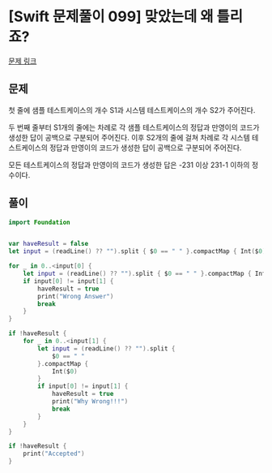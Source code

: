 # [Swift 문제풀이 099] 맞았는데 왜 틀리죠?

[문제 링크](https://www.acmicpc.net/problem/15820)

## 문제

첫 줄에 샘플 테스트케이스의 개수 S1과 시스템 테스트케이스의 개수 S2가 주어진다. 

두 번째 줄부터 S1개의 줄에는 차례로 각 샘플 테스트케이스의 정답과 만영이의 코드가 생성한 답이 공백으로 구분되어 주어진다. 이후 S2개의 줄에 걸쳐 차례로 각 시스템 테스트케이스의 정답과 만영이의 코드가 생성한 답이 공백으로 구분되어 주어진다.

모든 테스트케이스의 정답과 만영이의 코드가 생성한 답은 -231 이상 231-1 이하의 정수이다.

## 풀이

```swift
import Foundation


var haveResult = false
let input = (readLine() ?? "").split { $0 == " " }.compactMap { Int($0) }

for _ in 0..<input[0] {
    let input = (readLine() ?? "").split { $0 == " " }.compactMap { Int($0) }
    if input[0] != input[1] {
        haveResult = true
        print("Wrong Answer")
        break
    }
}

if !haveResult {
    for _ in 0..<input[1] {
        let input = (readLine() ?? "").split {
            $0 == " "
        }.compactMap {
            Int($0)
        }
        if input[0] != input[1] {
            haveResult = true
            print("Why Wrong!!!")
            break
        }
    }
}

if !haveResult {
    print("Accepted")
}
```
